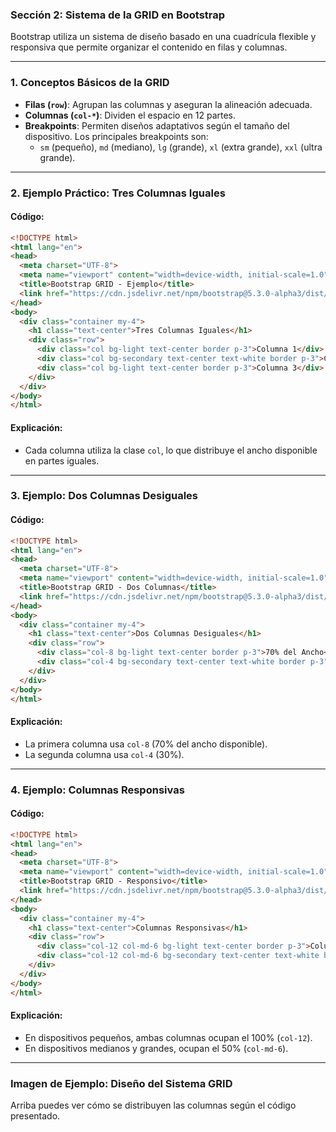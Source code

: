 ### **Sección 2: Sistema de la GRID en Bootstrap**

Bootstrap utiliza un sistema de diseño basado en una cuadrícula flexible y responsiva que permite organizar el contenido en filas y columnas.

---

### **1. Conceptos Básicos de la GRID**

- **Filas (`row`)**: Agrupan las columnas y aseguran la alineación adecuada.  
- **Columnas (`col-*`)**: Dividen el espacio en 12 partes.  
- **Breakpoints**: Permiten diseños adaptativos según el tamaño del dispositivo. Los principales breakpoints son:
  - `sm` (pequeño), `md` (mediano), `lg` (grande), `xl` (extra grande), `xxl` (ultra grande).

---

### **2. Ejemplo Práctico: Tres Columnas Iguales**

#### **Código:**
```html
<!DOCTYPE html>
<html lang="en">
<head>
  <meta charset="UTF-8">
  <meta name="viewport" content="width=device-width, initial-scale=1.0">
  <title>Bootstrap GRID - Ejemplo</title>
  <link href="https://cdn.jsdelivr.net/npm/bootstrap@5.3.0-alpha3/dist/css/bootstrap.min.css" rel="stylesheet">
</head>
<body>
  <div class="container my-4">
    <h1 class="text-center">Tres Columnas Iguales</h1>
    <div class="row">
      <div class="col bg-light text-center border p-3">Columna 1</div>
      <div class="col bg-secondary text-center text-white border p-3">Columna 2</div>
      <div class="col bg-light text-center border p-3">Columna 3</div>
    </div>
  </div>
</body>
</html>
```

#### **Explicación:**
- Cada columna utiliza la clase `col`, lo que distribuye el ancho disponible en partes iguales.

---

### **3. Ejemplo: Dos Columnas Desiguales**

#### **Código:**
```html
<!DOCTYPE html>
<html lang="en">
<head>
  <meta charset="UTF-8">
  <meta name="viewport" content="width=device-width, initial-scale=1.0">
  <title>Bootstrap GRID - Dos Columnas</title>
  <link href="https://cdn.jsdelivr.net/npm/bootstrap@5.3.0-alpha3/dist/css/bootstrap.min.css" rel="stylesheet">
</head>
<body>
  <div class="container my-4">
    <h1 class="text-center">Dos Columnas Desiguales</h1>
    <div class="row">
      <div class="col-8 bg-light text-center border p-3">70% del Ancho</div>
      <div class="col-4 bg-secondary text-center text-white border p-3">30% del Ancho</div>
    </div>
  </div>
</body>
</html>
```

#### **Explicación:**
- La primera columna usa `col-8` (70% del ancho disponible).
- La segunda columna usa `col-4` (30%).

---

### **4. Ejemplo: Columnas Responsivas**

#### **Código:**
```html
<!DOCTYPE html>
<html lang="en">
<head>
  <meta charset="UTF-8">
  <meta name="viewport" content="width=device-width, initial-scale=1.0">
  <title>Bootstrap GRID - Responsivo</title>
  <link href="https://cdn.jsdelivr.net/npm/bootstrap@5.3.0-alpha3/dist/css/bootstrap.min.css" rel="stylesheet">
</head>
<body>
  <div class="container my-4">
    <h1 class="text-center">Columnas Responsivas</h1>
    <div class="row">
      <div class="col-12 col-md-6 bg-light text-center border p-3">Columna 1</div>
      <div class="col-12 col-md-6 bg-secondary text-center text-white border p-3">Columna 2</div>
    </div>
  </div>
</body>
</html>
```

#### **Explicación:**
- En dispositivos pequeños, ambas columnas ocupan el 100% (`col-12`).
- En dispositivos medianos y grandes, ocupan el 50% (`col-md-6`).

---

### **Imagen de Ejemplo: Diseño del Sistema GRID**

Arriba puedes ver cómo se distribuyen las columnas según el código presentado.  

